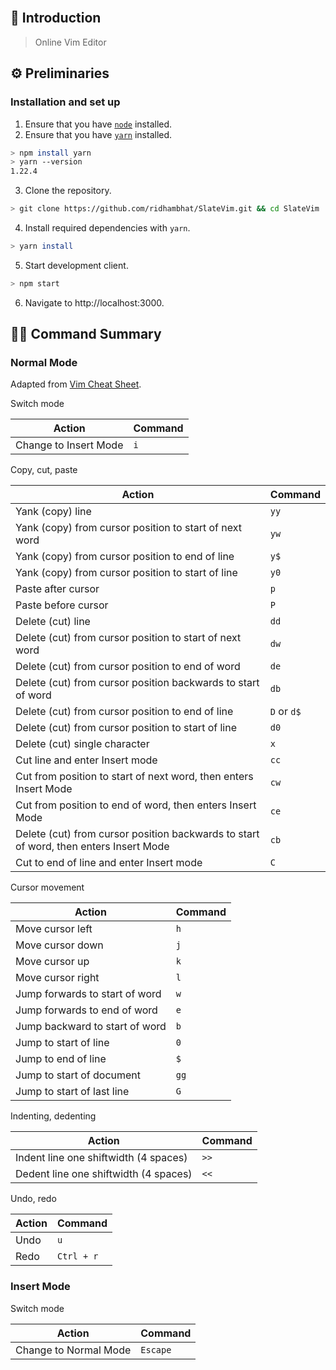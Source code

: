 
<br>

## 📖 Introduction

> Online Vim Editor

## ⚙️ Preliminaries

### Installation and set up

1. Ensure that you have [`node`](https://nodejs.org/en/download/) installed.
2. Ensure that you have [`yarn`](https://yarnpkg.com/getting-started/install) installed.

```sh
> npm install yarn
> yarn --version
1.22.4
```

3. Clone the repository.

```sh
> git clone https://github.com/ridhambhat/SlateVim.git && cd SlateVim
```

4. Install required dependencies with `yarn`.

```sh
> yarn install
```

5. Start development client.

```sh
> npm start
```

6. Navigate to http://localhost:3000.

## 👨‍💻 Command Summary

### Normal Mode

Adapted from [Vim Cheat Sheet](https://vim.rtorr.com/).

Switch mode

|Action|Command|
|------|-------|
|Change to Insert Mode|`i`|

Copy, cut, paste

|Action|Command|
|------|-------|
|Yank (copy) line|`yy`|
|Yank (copy) from cursor position to start of next word|`yw`|
|Yank (copy) from cursor position to end of line|`y$`|
|Yank (copy) from cursor position to start of line|`y0`|
|Paste after cursor|`p`|
|Paste before cursor|`P`|
|Delete (cut) line|`dd`|
|Delete (cut) from cursor position to start of next word|`dw`|
|Delete (cut) from cursor position to end of word|`de`|
|Delete (cut) from cursor position backwards to start of word|`db`|
|Delete (cut) from cursor position to end of line|`D` or `d$`|
|Delete (cut) from cursor position to start of line|`d0`|
|Delete (cut) single character|`x`|
|Cut line and enter Insert mode|`cc`|
|Cut from position to start of next word, then enters Insert Mode|`cw`|
|Cut from position to end of word, then enters Insert Mode|`ce`|
|Delete (cut) from cursor position backwards to start of word, then enters Insert Mode|`cb`|
|Cut to end of line and enter Insert mode|`C`|

Cursor movement

|Action|Command|
|------|-------|
|Move cursor left|`h`|
|Move cursor down|`j`|
|Move cursor up|`k`|
|Move cursor right|`l`|
|Jump forwards to start of word|`w`|
|Jump forwards to end of word|`e`|
|Jump backward to start of word|`b`|
|Jump to start of line|`0`|
|Jump to end of line|`$`|
|Jump to start of document|`gg`|
|Jump to start of last line|`G`|

Indenting, dedenting

|Action|Command|
|------|-------|
|Indent line one shiftwidth (4 spaces)|`>>`|
|Dedent line one shiftwidth (4 spaces)|`<<`|

Undo, redo

|Action|Command|
|------|-------|
|Undo|`u`|
|Redo|`Ctrl + r`|

### Insert Mode

Switch mode

|Action|Command|
|------|-------|
|Change to Normal Mode|`Escape`|

